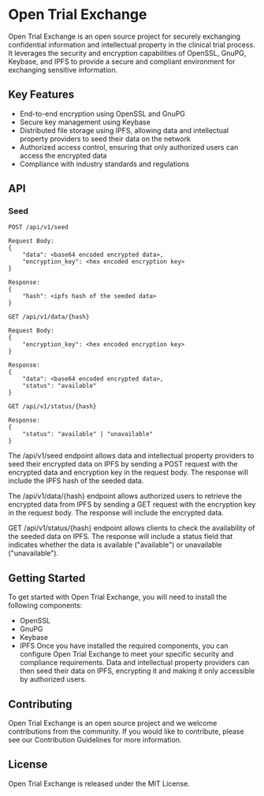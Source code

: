 # Open Trial Exchange

Open Trial Exchange is an open source project for securely exchanging confidential information and intellectual property in the clinical trial process. It leverages the security and encryption capabilities of OpenSSL, GnuPG, Keybase, and IPFS to provide a secure and compliant environment for exchanging sensitive information.

## Key Features
- End-to-end encryption using OpenSSL and GnuPG
- Secure key management using Keybase
- Distributed file storage using IPFS, allowing data and intellectual property providers to seed their data on the network
- Authorized access control, ensuring that only authorized users can access the encrypted data
- Compliance with industry standards and regulations


## API

### Seed

```
POST /api/v1/seed

Request Body:
{
	"data": <base64 encoded encrypted data>,
	"encryption_key": <hex encoded encryption key>
}

Response:
{
	"hash": <ipfs hash of the seeded data>
}

GET /api/v1/data/{hash}

Request Body:
{
	"encryption_key": <hex encoded encryption key>
}

Response:
{
	"data": <base64 encoded encrypted data>,
	"status": "available"
}

GET /api/v1/status/{hash}

Response:
{
	"status": "available" | "unavailable"
}

```

The /api/v1/seed endpoint allows data and intellectual property providers to seed their encrypted data on IPFS by sending a POST request with the encrypted data and encryption key in the request body. The response will include the IPFS hash of the seeded data.

The /api/v1/data/{hash} endpoint allows authorized users to retrieve the encrypted data from IPFS by sending a GET request with the encryption key in the request body. The response will include the encrypted data.

GET /api/v1/status/{hash} endpoint allows clients to check the availability of the seeded data on IPFS. The response will include a status field that indicates whether the data is available ("available") or unavailable ("unavailable").

## Getting Started

To get started with Open Trial Exchange, you will need to install the following components:

- OpenSSL
- GnuPG
- Keybase
- IPFS
Once you have installed the required components, you can configure Open Trial Exchange to meet your specific security and compliance requirements. Data and intellectual property providers can then seed their data on IPFS, encrypting it and making it only accessible by authorized users.

## Contributing
Open Trial Exchange is an open source project and we welcome contributions from the community. If you would like to contribute, please see our Contribution Guidelines for more information.

## License
Open Trial Exchange is released under the MIT License.